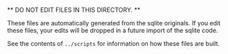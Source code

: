 ** DO NOT EDIT FILES IN THIS DIRECTORY. **

These files are automatically generated from the sqlite originals. If you
edit these files, your edits will be dropped in a future import of the sqlite
code.

See the contents of `../scripts` for information on how these files are
built.